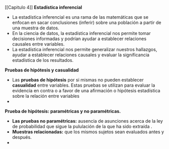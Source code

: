 [[Capitulo 4]]
**Estadística inferencial**
- La estadística inferencial es una rama de las matemáticas que se enfocan en sacar conclusiones (inferir) sobre una población a partir de una muestra de datos.
- En la ciencia de datos, la estadística inferencial nos permite tomar decisiones  informadas y podrían ayudar a establecer relaciones causales entre variables.
- La estadística inferencial nos permite generalizar nuestros hallazgos, ayudar a establecer relaciones causales y evaluar  la significancia estadística de los resultados. 

**Pruebas de hipótesis y casualidad**
- Las **pruebas de hipótesis** por si mismas no pueden establecer **casualidad** entre variables. Estas pruebas se utilizan para evaluar la evidencia en contra o a favor de una afirmación o hipótesis estadística sobre la relación entre variables
- 
**Prueba de hipótesis: paramétricas y no paramétricas.**
-  **Las pruebas no paramétricas:** ausencia de asunciones acerca de la ley de probabilidad que sigue la pululación de la que ha sido extraída .
- **Muestras relacionadas:** que los mismos sujetos sean evaluados antes y después.
-

